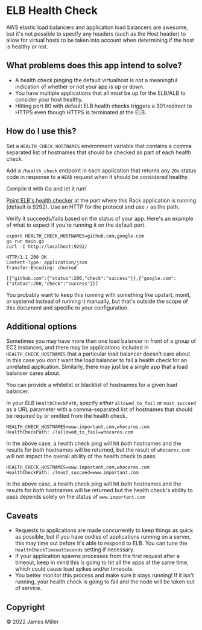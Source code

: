 # ELB Health Check

AWS elastic load balancers and application load balancers are awesome, but it's not possible to specify any headers (such as the Host header) to allow for virtual hosts to be taken into account when determining if the host is healthy or not.

## What problems does this app intend to solve?

- A health check pinging the default virtualhost is not a meaningful indication of whether or not your app is up or down.
- You have multiple applications that all must be up for the ELB/ALB to consider your host healthy.
- Hitting port 80 with default ELB health checks triggers a 301 redirect to HTTPS even though HTTPS is terminated at the ELB.

## How do I use this?

Set a `HEALTH_CHECK_HOSTNAMES` environment variable that contains a comma separated list of hostnames that should be checked as part of each health check.

Add a `/health_check` endpoint in each application that returns any `20x` status code in response to a `HEAD` request when it should be considered healthy.

Compile it with Go and let it run!

[Point ELB's health checker](http://docs.aws.amazon.com/elasticloadbalancing/latest/application/target-group-health-checks.html) at the port where this Rack application is running (default is 9292). Use an HTTP for the protocol and use `/` as the path.

Verify it succeeds/fails based on the status of your app. Here's an example of what to expect if you're running it on the default port.

```
export HEALTH_CHECK_HOSTNAMES=github.com,google.com
go run main.go
curl -I http://localhost:9292/

HTTP/1.1 200 OK
Content-Type: application/json
Transfer-Encoding: chunked

[{"github.com":{"status":200,"check":"success"}},{"google.com":{"status":200,"check":"success"}}]
```

You probably want to keep this running with something like upstart, monit, or systemd instead of running it manually, but that's outside the scope of this document and specific to your configuration.

## Additional options

Sometimes you may have more than one load balancer in front of a group of EC2 instances, and there may be applications included in `HEALTH_CHECK_HOSTNAMES` that a particular load balancer doesn't care about. In this case you don't want the load balancer to fail a health check for an unrelated application. Similarly, there may just be a single app that a load balancer cares about.

You can provide a whitelist or blacklist of hostnames for a given load balancer.

In your ELB `HealthCheckPath`, specify _either_ `allowed_to_fail` or `must_succeed` as a URL parameter with a comma-separated list of hostnames that should be required by or omitted from the health check.

```
HEALTH_CHECK_HOSTNAMES=www.important.com,whocares.com
HealthCheckPath: /?allowed_to_fail=whocares.com
```

In the above case, a health check ping will hit _both_ hostnames and the results for _both_ hostnames will be returned, but the result of `whocares.com` will not impact the overall ability of the health check to pass.

```
HEALTH_CHECK_HOSTNAMES=www.important.com,whocares.com
HealthCheckPath: /?must_succeed=www.important.com
```

In the above case, a health check ping will hit _both_ hostnames and the results for _both_ hostnames will be returned but the health check's ability to pass depends solely on the status of `www.important.com`

## Caveats

- Requests to applications are made concurrently to keep things as quick as possible, but if you have oodles of applications running on a server, this may time out before it's able to respond to ELB. You can tune the `HealthCheckTimeoutSeconds` setting if necessary.
- If your application spawns processes from the first request after a timeout, keep in mind this is going to hit all the apps at the same time, which could cause load spikes and/or timeouts.
- You better monitor this process and make sure it stays running! If it isn't running, your health check is going to fail and the node will be taken out of service.

## Copyright

&copy; 2022 James Miller
